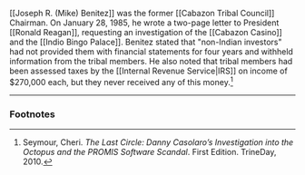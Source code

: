[[Joseph R. (Mike) Benitez]] was the former [[Cabazon Tribal Council]] Chairman. On January 28, 1985, he wrote a two-page letter to President [[Ronald Reagan]], requesting an investigation of the [[Cabazon Casino]] and the [[Indio Bingo Palace]]. Benitez stated that "non-Indian investors" had not provided them with financial statements for four years and withheld information from the tribal members. He also noted that tribal members had been assessed taxes by the [[Internal Revenue Service|IRS]] on income of $270,000 each, but they never received any of this money.[^1]

---
### Footnotes

[^1]: Seymour, Cheri. *The Last Circle: Danny Casolaro’s Investigation into the Octopus and the PROMIS Software Scandal*. First Edition. TrineDay, 2010.